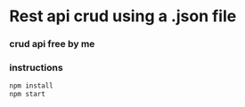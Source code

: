 
# Rest api crud using a .json file
### crud api free by me
### instructions
```sh
npm install
npm start
```
